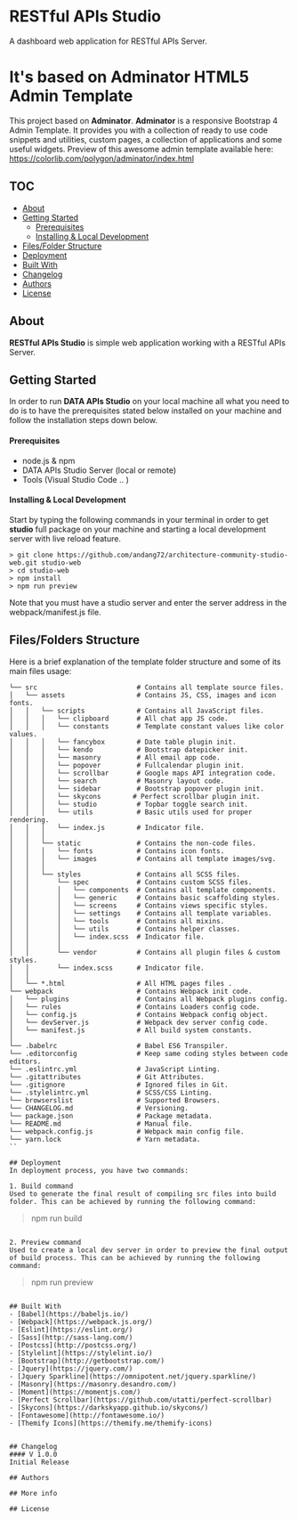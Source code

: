 # RESTful APIs Studio
A dashboard web application for RESTful APIs Server.

# It's based on Adminator HTML5 Admin Template
This project based on **Adminator**.
**Adminator** is a responsive Bootstrap 4 Admin Template. It provides you with a collection of ready to use code snippets and utilities, custom pages, a collection of applications and some useful widgets. Preview of this awesome admin template available here: https://colorlib.com/polygon/adminator/index.html


## TOC
- [About](#about)
- [Getting Started](#getting-started)
  - [Prerequisites](#prerequisites)
  - [Installing & Local Development](#installing--local-development)
- [Files/Folder Structure](#filesfolders-structure)
- [Deployment](#deployment)
- [Built With](#built-with)
- [Changelog](#changelog)
- [Authors](#authors)
- [License](#license)

## About
**RESTful APIs Studio** is simple web application working with  a RESTful APIs Server. 

## Getting Started
In order to run **DATA APIs Studio** on your local machine all what you need to do is to have the prerequisites stated below installed on your machine and follow the installation steps down below.

#### Prerequisites
  - node.js & npm
  - DATA APIs Studio Server (local or remote)
  - Tools (Visual Studio Code .. )

#### Installing & Local Development
Start by typing the following commands in your terminal in order to get **studio** full package on your machine and starting a local development server with live reload feature.

```
> git clone https://github.com/andang72/architecture-community-studio-web.git studio-web
> cd studio-web
> npm install
> npm run preview
```
Note that you must have a studio server and enter the server address in the webpack/manifest.js file.

## Files/Folders Structure
Here is a brief explanation of the template folder structure and some of its main files usage:

```
└── src                         # Contains all template source files.
│   └── assets                  # Contains JS, CSS, images and icon fonts.
│   │   └── scripts             # Contains all JavaScript files. 
│   │   │   └── clipboard       # All chat app JS code.
│   │   │   └── constants       # Template constant values like color values.
│   │   │   └── fancybox        # Date table plugin init.
│   │   │   └── kendo           # Bootstrap datepicker init.
│   │   │   └── masonry         # All email app code.
│   │   │   └── popover         # Fullcalendar plugin init.
│   │   │   └── scrollbar       # Google maps API integration code.
│   │   │   └── search          # Masonry layout code.
│   │   │   └── sidebar         # Bootstrap popover plugin init.
│   │   │   └── skycons        # Perfect scrollbar plugin init.
│   │   │   └── studio          # Topbar toggle search init.
│   │   │   └── utils           # Basic utils used for proper rendering.
│   │   │   └── index.js        # Indicator file.
│   │   │
│   │   └── static              # Contains the non-code files.
│   │   │   └── fonts           # Contains icon fonts.
│   │   │   └── images          # Contains all template images/svg.
│   │   │
│   │   └── styles              # Contains all SCSS files.
│   │       └── spec            # Contains custom SCSS files.
│   │       │   └── components  # Contains all template components.
│   │       │   └── generic     # Contains basic scaffolding styles.
│   │       │   └── screens     # Contains views specific styles.
│   │       │   └── settings    # Contains all template variables.
│   │       │   └── tools       # Contains all mixins.
│   │       │   └── utils       # Contains helper classes.
│   │       │   └── index.scss  # Indicator file.
│   │       │
│   │       └── vendor          # Contains all plugin files & custom styles.
│   │       └── index.scss      # Indicator file.
│   │
│   └── *.html                  # All HTML pages files .
└── webpack                     # Contains Webpack init code.
│   └── plugins                 # Contains all Webpack plugins config.
│   └── rules                   # Contains Loaders config code.
│   └── config.js               # Contains Webpack config object.
│   └── devServer.js            # Webpack dev server config code.
│   └── manifest.js             # All build system constants.
│
└── .babelrc                    # Babel ES6 Transpiler.
└── .editorconfig               # Keep same coding styles between code editors.
└── .eslintrc.yml               # JavaScript Linting.
└── .gitattributes              # Git Attributes.
└── .gitignore                  # Ignored files in Git.
└── .stylelintrc.yml            # SCSS/CSS Linting.
└── browserslist                # Supported Browsers.
└── CHANGELOG.md                # Versioning.
└── package.json                # Package metadata.
└── README.md                   # Manual file.
└── webpack.config.js           # Webpack main config file.
└── yarn.lock                   # Yarn metadata.
``

## Deployment
In deployment process, you have two commands:

1. Build command
Used to generate the final result of compiling src files into build folder. This can be achieved by running the following command:
```
> npm run build
```

2. Preview command
Used to create a local dev server in order to preview the final output of build process. This can be achieved by running the following command:
```
> npm run preview
```

## Built With
- [Babel](https://babeljs.io/)
- [Webpack](https://webpack.js.org/)
- [Eslint](https://eslint.org/)
- [Sass](http://sass-lang.com/)
- [Postcss](http://postcss.org/)
- [Stylelint](https://stylelint.io/)
- [Bootstrap](http://getbootstrap.com/)    
- [Jquery](https://jquery.com/)
- [Jquery Sparkline](https://omnipotent.net/jquery.sparkline/)   
- [Masonry](https://masonry.desandro.com/)
- [Moment](https://momentjs.com/)
- [Perfect Scrollbar](https://github.com/utatti/perfect-scrollbar)
- [Skycons](https://darkskyapp.github.io/skycons/)
- [Fontawesome](http://fontawesome.io/)
- [Themify Icons](https://themify.me/themify-icons)  


## Changelog
#### V 1.0.0
Initial Release

## Authors
 
## More info 

## License

